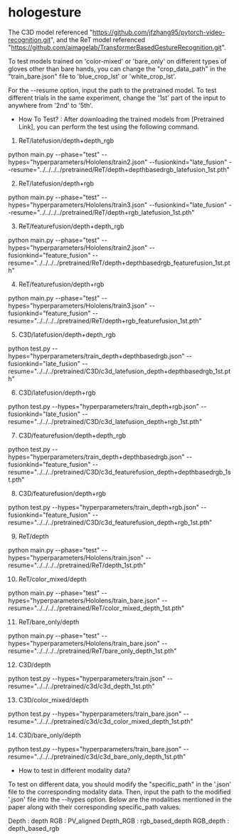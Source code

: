 # hologesture


The C3D model referenced "https://github.com/jfzhang95/pytorch-video-recognition.git",
and the ReT model referenced "https://github.com/aimagelab/TransformerBasedGestureRecognition.git".

To test models trained on 'color-mixed' or 'bare_only' on different types of gloves other than bare hands, you can change the "crop_data_path" in the "train_bare.json" file to 'blue_crop_lst' or 'white_crop_lst'.

For the --resume option, input the path to the pretrained model. To test different trials in the same experiment, change the '1st' part of the input to anywhere from '2nd' to '5th'.

- How To Test?
:
After downloading the trained models from [Pretrained Link],
you can perform the test using the following command.

1) ReT/latefusion/depth+depth_rgb

python main.py --phase="test" --hypes="hyperparameters/Hololens/train2.json" --fusionkind="late_fusion" --resume="../../../../pretrained/ReT/depth+depthbasedrgb_latefusion_1st.pth"

2) ReT/latefusion/depth+rgb

python main.py --phase="test" --hypes="hyperparameters/Hololens/train3.json" --fusionkind="late_fusion" --resume="../../../../pretrained/ReT/depth+rgb_latefusion_1st.pth"

3) ReT/featurefusion/depth+depth_rgb

python main.py --phase="test" --hypes="hyperparameters/Hololens/train2.json" --fusionkind="feature_fusion" --resume="../../../../pretrained/ReT/depth+depthbasedrgb_featurefusion_1st.pth"

4) ReT/featurefusion/depth+rgb

python main.py --phase="test" --hypes="hyperparameters/Hololens/train3.json" --fusionkind="feature_fusion" --resume="../../../../pretrained/ReT/depth+rgb_featurefusion_1st.pth"

5) C3D/latefusion/depth+depth_rgb

python test.py --hypes="hyperparameters/train_depth+depthbasedrgb.json" --fusionkind="late_fusion" --resume="../../../pretrained/C3D/c3d_latefusion_depth+depthbasedrgb_1st.pth"

6) C3D/latefusion/depth+rgb

python test.py --hypes="hyperparameters/train_depth+rgb.json" --fusionkind="late_fusion" --resume="../../../pretrained/C3D/c3d_latefusion_depth+rgb_1st.pth"

7) C3D/featurefusion/depth+depth_rgb

python test.py --hypes="hyperparameters/train_depth+depthbasedrgb.json" --fusionkind="feature_fusion" --resume="../../../pretrained/C3D/c3d_featurefusion_depth+depthbasedrgb_1st.pth"

8) C3D/featurefusion/depth+rgb

python test.py --hypes="hyperparameters/train_depth+rgb.json" --fusionkind="feature_fusion" --resume="../../../pretrained/C3D/c3d_featurefusion_depth+rgb_1st.pth"

9) ReT/depth

python main.py --phase="test" --hypes="hyperparameters/Hololens/train.json" --resume="../../../../pretrained/ReT/depth_1st.pth"

10) ReT/color_mixed/depth

python main.py --phase="test" --hypes="hyperparameters/Hololens/train_bare.json" --resume="../../../../pretrained/ReT/color_mixed_depth_1st.pth"

11) ReT/bare_only/depth

python main.py --phase="test" --hypes="hyperparameters/Hololens/train_bare.json" --resume="../../../../pretrained/ReT/bare_only_depth_1st.pth"

12) C3D/depth

python test.py --hypes="hyperparameters/train.json" --resume="../../../pretrained/c3d/c3d_depth_1st.pth"

13) C3D/color_mixed/depth

python test.py --hypes="hyperparameters/train_bare.json" --resume="../../../pretrained/c3d/c3d_color_mixed_depth_1st.pth"

14) C3D/bare_only/depth

python test.py --hypes="hyperparameters/train_bare.json" --resume="../../../pretrained/c3d/c3d_bare_only_depth_1st.pth"



- How to test in different modality data?

To test on different data, you should modify the "specific_path" in the '.json' file to the corresponding modality data.
Then, input the path to the modified '.json' file into the --hypes option.
Below are the modalities mentioned in the paper along with their corresponding specific_path values.

Depth : depth
RGB : PV_aligned
Depth_RGB : rgb_based_depth
RGB_depth : depth_based_rgb
